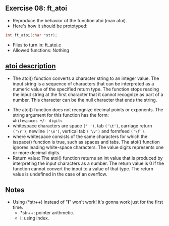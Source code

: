 ## Exercise 08: ft_atoi
+ Reproduce the behavior of the function atoi (man atoi).
+ Here's how it should be prototyped:
```C
int	ft_atoi(char *str);
```
+ Files to turn in: ft_atoi.c
+ Allowed functions: Nothing

## [atoi  description](https://www.ibm.com/docs/en/i/7.4?topic=functions-atoi-convert-character-string-integer)
+ The atoi() function converts a character string to an integer value. The input string is a sequence of characters that can be interpreted as a numeric value of the specified return type. The function stops reading the input string at the first character that it cannot recognize as part of a number. This character can be the null character that ends the string.
* The atoi() function does not recognize decimal points or exponents. The string argument for this function has the form:\
	`whitespaces +/- digits`
* whitespace characters are space `(' ')`, tab `('\t')`, carriage return `('\r')`, newline `('\n')`, vertical tab `('\v')` and formfeed `('\f')`.
* where whitespace consists of the same characters for which the isspace() function is true, such as spaces and tabs. The atoi() function ignores leading white-space characters. The value digits represents one or more decimal digits.
* Return value: The atoi() function returns an int value that is produced by interpreting the input characters as a number. The return value is 0 if the function cannot convert the input to a value of that type. The return value is undefined in the case of an overflow.

## Notes
- Using (\*str++) instead of "**i**" won't work! it's gonna work just for the first time.
	- \*str++: pointer arithmetic.
	- i: using index.

